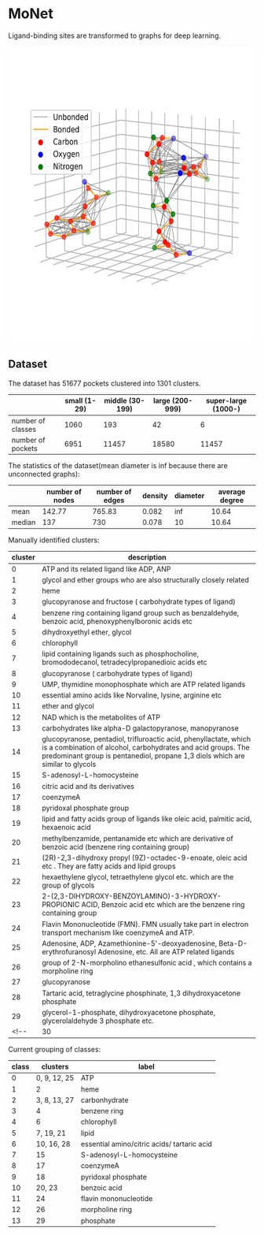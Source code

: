 # MoNet   
Ligand-binding sites are transformed to graphs for deep learning.   

<p align="center">
<img width="600" height="600" src="graph_forming_figure/atoms.png">
</p>   



## Dataset
The dataset has 51677 pockets clustered into 1301 clusters.    

|  | small (1-29) | middle (30-199) | large (200-999)| super-large (1000-)|   
| --- | --- | --- | --- | --- |      
| number of classes | 1060 | 193 | 42 | 6 |   
| number of pockets | 6951 | 11457 | 18580 | 11457 |   

The statistics of the dataset(mean diameter is inf because there are unconnected graphs):   

|  | number of nodes | number of edges | density | diameter | average degree |   
| --- | ---             | ---             | ---     | ---      | ---            |   
| mean | 142.77 | 765.83 | 0.082 | inf | 10.64 |   
| median | 137 | 730 | 0.078 | 10 | 10.64 |   

Manually identified clusters:   

| cluster | description |   
| --- | --- |
| 0 | ATP and its related ligand like ADP, ANP|
| 1| glycol and ether groups who are also structurally closely related |
| 2 | heme | 
| 3 | glucopyranose and fructose ( carbohydrate types of ligand) |
| 4 | benzene ring containing ligand group such as benzaldehyde, benzoic acid, phenoxyphenylboronic acids etc |
| 5 | dihydroxyethyl ether, glycol |
| 6 | chlorophyll |
| 7 | lipid containing ligands such as phosphocholine, bromododecanol, tetradecylpropanedioic acids etc |
| 8 | glucopyranose ( carbohydrate types of ligand)
| 9 | UMP, thymidine monophosphate which are ATP related ligands |
| 10 | essential amino acids like Norvaline, lysine, arginine etc | 
| 11 | ether and glycol |
| 12 | NAD which is the metabolites of ATP | 
| 13 | carbohydrates like alpha-D galactopyranose, manopyranose |
| 14 | glucopyranose, pentadiol, trifluroactic acid, phenyllactate, which is a combination of alcohol, carbohydrates and acid groups. The predominant group is pentanediol, propane 1,3 diols which are similar to glycols |
| 15 | S-adenosyl-L-homocysteine |
| 16 | citric acid and its derivatives |
| 17 | coenzymeA |
| 18 | pyridoxal phosphate group |
| 19 | lipid and fatty acids group of ligands like oleic acid, palmitic acid, hexaenoic acid |
| 20 | methylbenzamide, pentanamide etc which are derivative of benzoic acid (benzene ring containing group) |
| 21 | (2R)-2,3-dihydroxy propyl (9Z)-octadec-9-enoate, oleic acid etc . They are fatty acids and lipid groups |
| 22 | hexaethylene glycol, tetraethylene glycol etc. which are the group of glycols |
| 23 | 2-(2,3-DIHYDROXY-BENZOYLAMINO)-3-HYDROXY-PROPIONIC ACID, Benzoic acid etc which are the benzene ring containing group |
| 24 | Flavin Mononucleotide (FMN). FMN usually take part in electron transport mechanism like coenzymeA and ATP. |
| 25 | Adenosine, ADP, Azamethionine-5'-deoxyadenosine, Beta-D-erythrofuranosyl Adenosine, etc. All are ATP related ligands |
| 26 | group of 2-N-morpholino ethanesulfonic acid , which contains a morpholine ring |
| 27 | glucopyranose |
| 28 | Tartaric acid, tetraglycine phosphinate, 1,3 dihydroxyacetone phosphate |
| 29 | glycerol-1-phosphate, dihydroxyacetone phosphate, glycerolaldehyde 3 phosphate etc. |
<!--| 30 | octyl beta-D-glucopyranose, 2 aceto amido-2-deoxy beta-D glucopyranose |-->

Current grouping of classes:   

| class | clusters | label |
| --- | --- | --- |
| 0 | 0, 9, 12, 25 | ATP |
| 1 | 2 | heme |
| 2 | 3, 8, 13, 27 | carbonhydrate |
| 3 | 4 | benzene ring |
| 4 | 6 | chlorophyll |   
| 5 | 7, 19, 21 | lipid |
| 6 | 10, 16, 28 | essential amino/citric acids/ tartaric acid |   
| 7 | 15 | S-adenosyl-L-homocysteine |
| 8 | 17 | coenzymeA |
| 9 | 18 | pyridoxal phosphate |   
| 10 | 20, 23 | benzoic acid |
| 11 | 24 | flavin mononucleotide |
| 12 | 26 | morpholine ring |
| 13 | 29 | phosphate |   

<!--| 1 | 1, 5, 11, 22 | glycol and ether |-->
<!--| 14 | 28 | Tartaric acid |-->   
<!--| 15 | 27, 30 | glucopyranose |-->



















